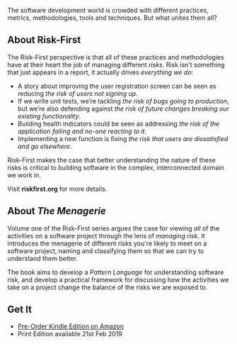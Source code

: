 
The software development world is crowded with different practices, metrics, methodologies, tools and techniques.  But what unites them all?

## About Risk-First

The Risk-First perspective is that all of these practices and methodologies have at their heart the job of managing different _risks_.   Risk isn't something that just appears in a report, it actually drives _everything we do_:

- A story about improving the user registration screen can be seen as reducing _the risk of users not signing up_.
- If we write unit tests, we’re tackling _the risk of bugs going to production_, but we’re also defending against _the risk of future changes breaking our existing functionality_.
- Building health indicators could be seen as addressing _the risk of the application failing and no-one reacting to it_.
- Implementing a new function is fixing _the risk that users are dissatisfied and go elsewhere_.

Risk-First makes the case that better understanding the nature of these risks is critical to building software in the complex, interconnected domain we work in.  

Visit **riskfirst.org** for more details.

## About _The Menagerie_

Volume one of the Risk-First series argues the case for viewing _all_ of the activities on a software project through the lens of _managing risk_.  It introduces the menagerie of different risks you're likely to meet on a software project, naming and classifying them so that we can try to understand them better.

The book aims to develop a _Pattern Language_ for understanding software risk, and develop a practical framework for discussing how the activities we take on a project change the balance of the risks we are exposed to.

## Get It

- [Pre-Order Kindle Edition on Amazon](http://a.co/d/hmpmYl2)
- Print Edition available 21st Feb 2019
 